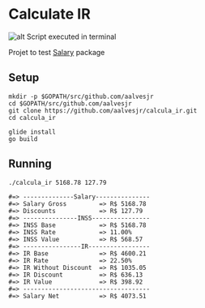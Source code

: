 # Calculate IR
![alt Script executed in terminal](https://s30.postimg.org/5notbsgld/Captura_de_tela_de_2017_01_03_21_55_04.png)

Projet to test [Salary](https://github.com/aalvesjr/salary) package

## Setup

```
mkdir -p $GOPATH/src/github.com/aalvesjr
cd $GOPATH/src/github.com/aalvesjr
git clone https://github.com/aalvesjr/calcula_ir.git
cd calcula_ir

glide install
go build
```

## Running

```
./calcula_ir 5168.78 127.79

#=> --------------Salary---------------
#=> Salary Gross         => R$ 5168.78
#=> Discounts            => R$ 127.79
#=> ---------------INSS----------------
#=> INSS Base            => R$ 5168.78
#=> INSS Rate            => 11.00%
#=> INSS Value           => R$ 568.57
#=> ----------------IR-----------------
#=> IR Base              => R$ 4600.21
#=> IR Rate              => 22.50%
#=> IR Without Discount  => R$ 1035.05
#=> IR Discount          => R$ 636.13
#=> IR Value             => R$ 398.92
#=> -----------------------------------
#=> Salary Net           => R$ 4073.51

```

